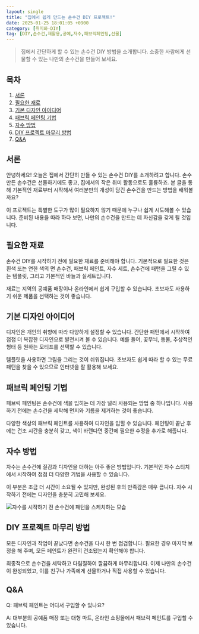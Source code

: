 ```yaml
---
layout: single
title: "집에서 쉽게 만드는 손수건 DIY 프로젝트!"
date: 2025-01-25 18:01:05 +0900
category: [취미와-DIY]
tag: [DIY,손수건,재활용,공예,자수,패브릭페인팅,선물]
---
```

  
> 집에서 간단하게 할 수 있는 손수건 DIY 방법을 소개합니다. 소중한 사람에게 선물할 수 있는 나만의 손수건을 만들어 보세요.

## 목차
1. [서론](#서론)
2. [필요한 재료](#필요한-재료)
3. [기본 디자인 아이디어](#기본-디자인-아이디어)
4. [패브릭 페인팅 기법](#패브릭-페인팅-기법)
5. [자수 방법](#자수-방법)
6. [DIY 프로젝트 마무리 방법](#diy-프로젝트-마무리-방법)
7. [Q&A](#qa)

## 서론

안녕하세요! 오늘은 집에서 간단히 만들 수 있는 손수건 DIY를 소개하려고 합니다. 손수 만든 손수건은 선물하기에도 좋고, 집에서의 작은 취미 활동으로도 훌륭하죠. 본 글을 통해 기본적인 재료부터 시작해서 여러분만의 개성이 담긴 손수건을 만드는 방법을 배워볼까요?


이 프로젝트는 특별한 도구가 많이 필요하지 않기 때문에 누구나 쉽게 시도해볼 수 있습니다. 준비된 내용을 따라 하다 보면, 나만의 손수건을 만드는 데 자신감을 갖게 될 것입니다.



## 필요한 재료

손수건 DIY를 시작하기 전에 필요한 재료를 준비해야 합니다. 기본적으로 필요한 것은 흰색 또는 연한 색의 면 손수건, 패브릭 페인트, 자수 세트, 손수건에 패턴을 그릴 수 있는 템플릿, 그리고 기본적인 바늘과 실세트입니다.


재료는 지역의 공예품 매장이나 온라인에서 쉽게 구입할 수 있습니다. 초보자도 사용하기 쉬운 제품을 선택하는 것이 좋습니다.



## 기본 디자인 아이디어

디자인은 개인의 취향에 따라 다양하게 설정할 수 있습니다. 간단한 패턴에서 시작하여 점점 더 복잡한 디자인으로 발전시켜 볼 수 있습니다. 예를 들어, 꽃무늬, 동물, 추상적인 형태 등 원하는 모티프를 선택할 수 있습니다.


템플릿을 사용하면 그림을 그리는 것이 쉬워집니다. 초보자도 쉽게 따라 할 수 있는 무료 패턴을 찾을 수 있으므로 인터넷을 잘 활용해 보세요.



## 패브릭 페인팅 기법

패브릭 페인팅은 손수건에 색을 입히는 데 가장 널리 사용되는 방법 중 하나입니다. 사용하기 전에는 손수건을 세탁해 먼지와 기름을 제거하는 것이 좋습니다.


다양한 색상의 패브릭 페인트를 사용하여 디자인을 입힐 수 있습니다. 페인팅이 끝난 후에는 건조 시간을 충분히 갖고, 색이 바랜다면 중간에 필요한 수정을 추가로 해줍니다.



## 자수 방법

자수는 손수건에 질감과 디자인을 더하는 아주 좋은 방법입니다. 기본적인 자수 스티치에서 시작하여 점점 더 다양한 기법을 사용할 수 있습니다.


이 부분은 조금 더 시간이 소요될 수 있지만, 완성된 후의 만족감은 매우 큽니다. 자수 시작하기 전에는 디자인을 충분히 고민해 보세요.


![자수를 시작하기 전 손수건에 패턴을 스케치하는 모습](https://i.ibb.co/FHHj3Bv/LYakb-FUn-Zh-Tz-Q-z-Ppo7-RDXRnlb-IU.png)



## DIY 프로젝트 마무리 방법

모든 디자인과 작업이 끝났다면 손수건을 다시 한 번 점검합니다. 필요한 경우 마지막 보정을 해 주며, 모든 페인트가 완전히 건조됐는지 확인해야 합니다.


최종적으로 손수건을 세탁하고 다림질하여 깔끔하게 마무리합니다. 이제 나만의 손수건이 완성되었고, 이를 친구나 가족에게 선물하거나 직접 사용할 수 있습니다.



## Q&A

Q: 패브릭 페인트는 어디서 구입할 수 있나요?


A: 대부분의 공예품 매장 또는 대형 마트, 온라인 쇼핑몰에서 패브릭 페인트를 구입할 수 있습니다.

